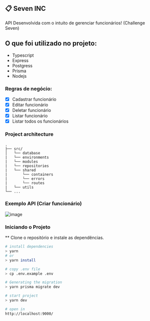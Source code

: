 ## 📋 Seven INC

API Desenvolvida com o intuito de gerenciar funcionários! (Challenge Seven)

## O que foi utilizado no projeto:

- Typescript
- Express
- Postgress
- Prisma
- Nodejs

### Regras de negócio:

- [x] Cadastrar funcionário
- [x] Editar funcionário
- [x] Deletar funcionário
- [x] Listar funcionário
- [x] Listar todos os funcionários

### Project architecture

```
.
├── src/
│   └── database
|   └── environments
|   └── modules
|   └── repositories
|   └── shared
|       └── containers
|       └── errors
|       └── routes
|   └── utils
└── ...
```

### Exemplo API (Criar funcionário)

![image](https://user-images.githubusercontent.com/92350736/189468078-6a5689d6-63a9-48c9-a825-4599621299ce.png)

### Iniciando o Projeto

** Clone o repositório e instale as dependências.
```sh
# install dependencies
> yarn
# or
> yarn install

# copy .env file
> cp .env.example .env

# Generating the migration
> yarn prisma migrate dev

# start project
> yarn dev

# open in
http://localhost:9000/
```
